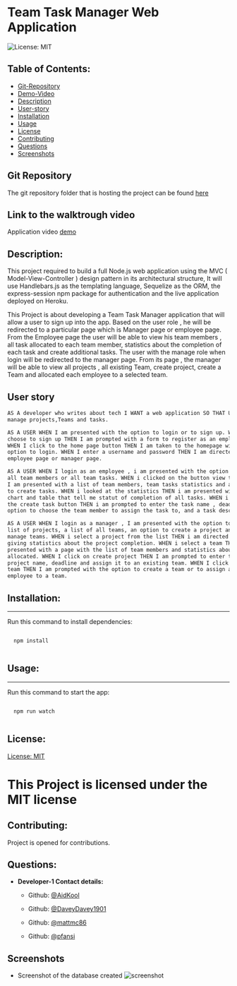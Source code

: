 # Team Task Manager Web Application

![License: MIT](https://img.shields.io/badge/License-MIT-blue)

## Table of Contents:

- [Git-Repository](#git-repository)
- [Demo-Video](#walktrough-video)
- [Description](#description)
- [User-story](#user-story)
- [Installation](#installation)
- [Usage](#usage)
- [License](#license)
- [Contributing](#contributing)
- [Questions](#questions)
- [Screenshots](#screenshots)

## Git Repository

The git repository folder that is hosting the project can be found
[here](https://github.com/AidKool/team-task-manager)

## Link to the walktrough video

Application video [demo]()

## Description:

This project required to build a full Node.js web application using the MVC (
Model-View-Controller ) design pattern in its architectural structure, It will
use Handlebars.js as the templating language, Sequelize as the ORM, the
express-session npm package for authentication and the live application deployed
on Heroku.

This Project is about developing a Team Task Manager application that will allow
a user to sign up into the app. Based on the user role , he will be redirected
to a particular page which is Manager page or employee page. From the Employee
page the user will be able to view his team members , all task allocated to each
team member, statistics about the completion of each task and create additional
tasks. The user with the manage role when login will be redirected to the
manager page. From its page , the manager will be able to view all projects ,
all existing Team, create project, create a Team and allocated each employee to
a selected team.

## User story

```md
AS A developer who writes about tech I WANT a web application SO THAT Users can
manage projects,Teams and tasks.
```

```md
AS A USER WHEN I am presented with the option to login or to sign up. WHEN I
choose to sign up THEN I am prompted with a form to register as an employee.
WHEN I click to the home page button THEN I am taken to the homepage with the
option to login. WHEN I enter a username and password THEN I am directed to an
employee page or manager page.
```

```md
AS A USER WHEN I login as an employee , i am presented with the option to view
all team members or all team tasks. WHEN i clicked on the button view team THEN
I am presented with a list of team members, team tasks statistics and an option
to create tasks. WHEN i looked at the statistics THEN i am presented with a
chart and table that tell me statut of completion of all tasks. WHEN i click on
the create task button THEN i am prompted to enter the task name , deadline, an
option to choose the team member to assign the task to, and a task description.
```

```md
AS A USER WHEN I login as a manager , I am presented with the option to view the
list of projects, a list of all teams, an option to create a project and to
manage teams. WHEN i select a project from the list THEN i am directed to a page
giving statistics about the project completion. WHEN i select a team THEN i am
presented with a page with the list of team members and statistics about tasks
allocated. WHEN I click on create project THEN I am prompted to enter the
project name, deadline and assign it to an existing team. WHEN I click on manage
team THEN I am prompted with the option to create a team or to assign an
employee to a team.
```

## Installation:

---

Run this command to install dependencies:

  <pre><code>
  npm install
  </code></pre>

## Usage:

---

Run this command to start the app:

  <pre><code>
  npm run watch
  </code></pre>

## License:

[License: MIT](https://opensource.org/licenses/MIT)

# This Project is licensed under the MIT license

## Contributing:

Project is opened for contributions.

## Questions:

- **Developer-1 Contact details:**

  - Github: [@AidKool](https://github.com/AidKool)

  - Github: [@DaveyDavey1901](https://github.com/DaveyDavey1901)

  - Github: [@mattmc86](https://github.com/mattmc86)

  - Github: [@pfansi](https://github.com/pfansi)

## Screenshots

- Screenshot of the database created ![screenshot]()
